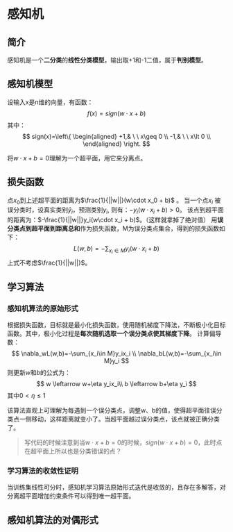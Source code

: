 # 感知机
## 简介
感知机是一个**二分类**的**线性分类模型**，输出取+1和-1二值，属于**判别模型**。

## 感知机模型
设输入x是n维的向量，有函数：
$$
f(x)=sign(w \cdot x+b)
$$ 
其中：
$$
sign(x)=\left\{
    \begin{aligned}
    +1,& \ \ x\geq 0 \\
    -1,& \ \ x\lt 0 \\
    \end{aligned}
\right.
$$

将$w \cdot x+b=0$理解为一个超平面，用它来分离点。

## 损失函数
点$x_0$到上述超平面的距离为$\frac{1}{||w||}(w\cdot x_0 + b)$ 。
当一个点$x_i$ 被误分类时，设真实类别$\hat y_i$，预测类别$y_i$, 则有：$-y_i(w\cdot x_i + b) > 0$。
该点到超平面的距离为：$-\frac{1}{||w||}y_i(w\cdot x_i + b)$。（这样就拿掉了绝对值）
用**误分类点到超平面到距离总和**作为损失函数，M为误分类点集合，得到的损失函数如下：
$$
L(w,b) = -\sum_{x_i \in M}y_i(w\cdot x_i +b)
$$
上式不考虑$\frac{1}{||w||}$。

## 学习算法
### 感知机算法的原始形式
根据损失函数，目标就是最小化损失函数，使用随机梯度下降法，不断极小化目标函数。其中，极小化过程是**每次随机选取一个误分类点使其梯度下降**。
计算偏导数：
$$
\nabla_wL(w,b)=-\sum_{x_i\in M}y_ix_i \\
\nabla_bL(w,b)=-\sum_{x_i\in M}y_i
$$
则更新$w$和$b$的公式为：
$$
w \leftarrow w+\eta y_ix_i\\
b \leftarrow b+\eta y_i
$$
其中$0 \lt \eta \le 1$

该算法直观上可理解为每遇到一个误分类点，调整w、b的值，使得超平面往误分类点一侧移动，这样距离就变小了。当超平面越过误分类点，该点就被正确分类了。

> 写代码的时候注意到当$w\cdot x+b =0$的时候，$sign(w\cdot x+b)=0$，此时点在超平面上所以也是分类错误的点？

### 学习算法的收敛性证明
当训练集线性可分时，感知机学习算法原始形式迭代是收敛的，且存在多解答，对分离超平面增加约束条件可以得到唯一超平面。

## 感知机算法的对偶形式
